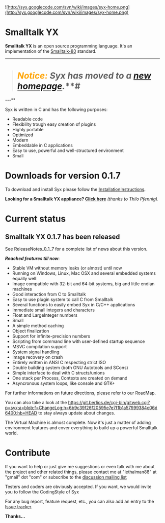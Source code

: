 ![http://syx.googlecode.com/svn/wiki/images/syx-home.png](http://syx.googlecode.com/svn/wiki/images/syx-home.png)
# Smalltalk YX #

**Smalltalk YX** is an open source programming language. It's an implementation of the [Smalltalk-80](http://www.smalltalk.org) standard.


---

> # _<font color='orange'>Notice:</font> Syx has moved to a [new homepage](http://syx.berlios.de)._**#

---**

Syx is written in C and has the following purposes:

  * Readable code
  * Flexibility trough easy creation of plugins
  * Highly portable
  * Optimized
  * Modern
  * Embeddable in C applications
  * Easy to use, powerful and well-structured environment
  * Small

# Downloads for version 0.1.7 #

To download and install Syx please follow the [InstallationInstructions](InstallationInstructions.md).

**Looking for a Smalltalk YX appliance? [Click here](http://www.rpath.org/rbuilder/project/syx/)** _(thanks to Thilo Pfennig)_.

# Current status #

## Smalltalk YX 0.1.7 has been released ##

See ReleaseNotes\_0\_1\_7 for a complete list of news about this version.

**_Reached features till now_**:

  * Stable VM without memory leaks (or almost) until now
  * Running on Windows, Linux, Mac OSX and several embedded systems equally well
  * Image compatible with 32-bit and 64-bit systems, big and little endian machines
  * Good interaction from C to Smalltalk
  * Easy to use plugin system to call C from Smalltalk
  * Several functions to easily embed Syx in C/C++ applications
  * Immediate small integers and characters
  * Float and LargeInteger numbers
  * Small
  * A simple method caching
  * Object finalization
  * Support for infinite-precision numbers
  * Scripting from command line with user-defined startup sequence
  * MSVC compilation support
  * System signal handling
  * Image recovery on crash
  * Entirely written in ANSI C respecting strict ISO
  * Double building system (both GNU Autotools and SCons)
  * Simple interface to deal with C structs/unions
  * One stack per Process, Contexts are created on demand
  * Asyncronous system loops, like console and GTK+

For further informations on future directions, please refer to our RoadMap.

You can also take a look at the https://git.berlios.de/cgi-bin/gitweb.cgi?p=syx;a=blob;f=ChangeLog;h=6b9c39f26f20595e7e7f1b1a57999384c06d6400;hb=HEAD to stay always update about changes.

The Virtual Machine is almost complete. Now it's just a matter of adding environment features and cover everything to build up a powerful Smalltalk world.

# Contribute #

If you want to help or just give me suggestions or even talk with me about the project and other related things, please contact me at "lethalman88" at "gmail" dot "com" or subscribe to the [discussion mailing list](http://groups.google.com/group/syx-discuss)

Testers and coders are obviously accepted. If you want, we would invite you to follow the CodingStyle of Syx

For any bug report, feature request, etc., you can also add an entry to the [Issue tracker](http://code.google.com/p/syx/issues/entry).

**Thanks...**